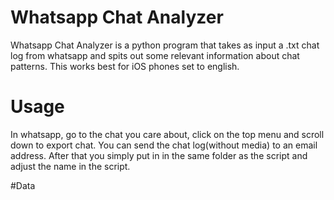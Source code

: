 # Whatsapp Chat Analyzer

Whatsapp Chat Analyzer is a python program that takes as input a .txt chat log from whatsapp and spits out some relevant information about chat patterns. This works best for iOS phones set to english.

# Usage

In whatsapp, go to the chat you care about, click on the top menu and scroll down to export chat. You can send the chat log(without media) to an email address. After that you simply put in in the same folder as the script and adjust the name in the script.

#Data

